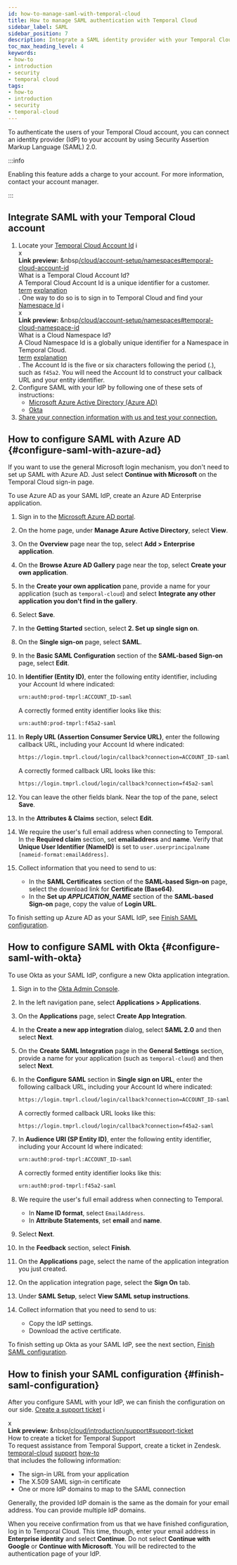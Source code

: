 ```yaml
---
id: how-to-manage-saml-with-temporal-cloud
title: How to manage SAML authentication with Temporal Cloud
sidebar_label: SAML
sidebar_position: 7
description: Integrate a SAML identity provider with your Temporal Cloud account.
toc_max_heading_level: 4
keywords:
- how-to
- introduction
- security
- temporal cloud
tags:
- how-to
- introduction
- security
- temporal-cloud
---
```


<!-- THIS FILE IS GENERATED. DO NOT EDIT THIS FILE DIRECTLY -->

To authenticate the users of your Temporal Cloud account, you can connect an identity provider (IdP) to your account by using Security Assertion Markup Language (SAML) 2.0.

:::info

Enabling this feature adds a charge to your account.
For more information, contact your account manager.

:::

## Integrate SAML with your Temporal Cloud account

1. Locate your [Temporal Cloud Account Id](/cloud/account-setup/namespaces#temporal-cloud-account-id) <span id="i-d3f056fa-f8e2-4fc5-8082-88972de6ee28" class="clickable-i clickable-link-preview">i</span><div id="preview-modal-d3f056fa-f8e2-4fc5-8082-88972de6ee28" class="preview-modal"><div class="modal-header"><div id="x-d3f056fa-f8e2-4fc5-8082-88972de6ee28" class="clickable-x clickable-link-preview">x</div><b>Link preview:</b>&nbsp;&nbsp<a href="/cloud/account-setup/namespaces#temporal-cloud-account-id">/cloud/account-setup/namespaces#temporal-cloud-account-id</a></div><div class="preview-modal-title">What is a Temporal Cloud Account Id?</div><div class="preview-modal-description">A Temporal Cloud Account Id is a unique identifier for a customer.</div><div class="preview-modal-tags"><a class="preview-modal-tag" href="/tags/term">term</a> <a class="preview-modal-tag" href="/tags/explanation">explanation</a></div></div>.
   One way to do so is to sign in to Temporal Cloud and find your [Namespace Id](/cloud/account-setup/namespaces#temporal-cloud-namespace-id) <span id="i-dcebb775-c363-424f-b2a9-d00a435481ee" class="clickable-i clickable-link-preview">i</span><div id="preview-modal-dcebb775-c363-424f-b2a9-d00a435481ee" class="preview-modal"><div class="modal-header"><div id="x-dcebb775-c363-424f-b2a9-d00a435481ee" class="clickable-x clickable-link-preview">x</div><b>Link preview:</b>&nbsp;&nbsp<a href="/cloud/account-setup/namespaces#temporal-cloud-namespace-id">/cloud/account-setup/namespaces#temporal-cloud-namespace-id</a></div><div class="preview-modal-title">What is a Cloud Namespace Id?</div><div class="preview-modal-description">A Cloud Namespace Id is a globally unique identifier for a Namespace in Temporal Cloud.</div><div class="preview-modal-tags"><a class="preview-modal-tag" href="/tags/term">term</a> <a class="preview-modal-tag" href="/tags/explanation">explanation</a></div></div>.
   The Account Id is the five or six characters following the period (.), such as `f45a2`.
   You will need the Account Id to construct your callback URL and your entity identifier.
1. Configure SAML with your IdP by following one of these sets of instructions:
   - [Microsoft Azure Active Directory (Azure AD)](#configure-saml-with-azure-ad)
   - [Okta](#configure-saml-with-okta)
1. [Share your connection information with us and test your connection.](#finish-saml-configuration)

## How to configure SAML with Azure AD {#configure-saml-with-azure-ad}

If you want to use the general Microsoft login mechanism, you don't need to set up SAML with Azure AD.
Just select **Continue with Microsoft** on the Temporal Cloud sign-in page.

To use Azure AD as your SAML IdP, create an Azure AD Enterprise application.

1. Sign in to the [Microsoft Azure AD portal](https://portal.azure.com/).
1. On the home page, under **Manage Azure Active Directory**, select **View**.
1. On the **Overview** page near the top, select **Add > Enterprise application**.
1. On the **Browse Azure AD Gallery** page near the top, select **Create your own application**.
1. In the **Create your own application** pane, provide a name for your application (such as `temporal-cloud`) and select **Integrate any other application you don't find in the gallery**.
1. Select **Save**.
1. In the **Getting Started** section, select **2. Set up single sign on**.
1. On the **Single sign-on** page, select **SAML**.
1. In the **Basic SAML Configuration** section of the **SAML-based Sign-on** page, select **Edit**.
1. In **Identifier (Entity ID)**, enter the following entity identifier, including your Account Id where indicated:

   ```bash
   urn:auth0:prod-tmprl:ACCOUNT_ID-saml
   ```

   A correctly formed entity identifier looks like this:

   ```bash
   urn:auth0:prod-tmprl:f45a2-saml
   ```

1. In **Reply URL (Assertion Consumer Service URL)**, enter the following callback URL, including your Account Id where indicated:

   ```bash
   https://login.tmprl.cloud/login/callback?connection=ACCOUNT_ID-saml
   ```

   A correctly formed callback URL looks like this:

   ```bash
   https://login.tmprl.cloud/login/callback?connection=f45a2-saml
   ```

1. You can leave the other fields blank.
   Near the top of the pane, select **Save**.
1. In the **Attributes & Claims** section, select **Edit**.
1. We require the user's full email address when connecting to Temporal.
   In the **Required claim** section, set **emailaddress** and **name**.
   Verify that **Unique User Identifier (NameID)** is set to `user.userprincipalname [nameid-format:emailAddress]`.
1. Collect information that you need to send to us:
   - In the **SAML Certificates** section of the **SAML-based Sign-on** page, select the download link for **Certificate (Base64)**.
   - In the **Set up _APPLICATION_NAME_** section of the **SAML-based Sign-on** page, copy the value of **Login URL**.

To finish setting up Azure AD as your SAML IdP, see [Finish SAML configuration](#finish-saml-configuration).

## How to configure SAML with Okta {#configure-saml-with-okta}

To use Okta as your SAML IdP, configure a new Okta application integration.

1. Sign in to the [Okta Admin Console](https://www.okta.com/login/).
1. In the left navigation pane, select **Applications > Applications**.
1. On the **Applications** page, select **Create App Integration**.
1. In the **Create a new app integration** dialog, select **SAML 2.0** and then select **Next**.
1. On the **Create SAML Integration** page in the **General Settings** section, provide a name for your application (such as `temporal-cloud`) and then select **Next**.
1. In the **Configure SAML** section in **Single sign on URL**, enter the following callback URL, including your Account Id where indicated:

   ```bash
   https://login.tmprl.cloud/login/callback?connection=ACCOUNT_ID-saml
   ```

   A correctly formed callback URL looks like this:

   ```bash
   https://login.tmprl.cloud/login/callback?connection=f45a2-saml
   ```

1. In **Audience URI (SP Entity ID)**, enter the following entity identifier, including your Account Id where indicated:

   ```bash
   urn:auth0:prod-tmprl:ACCOUNT_ID-saml
   ```

   A correctly formed entity identifier looks like this:

   ```bash
   urn:auth0:prod-tmprl:f45a2-saml
   ```

1. We require the user's full email address when connecting to Temporal.
   - In **Name ID format**, select `EmailAddress`.
   - In **Attribute Statements**, set **email** and **name**.
1. Select **Next**.
1. In the **Feedback** section, select **Finish**.
1. On the **Applications** page, select the name of the application integration you just created.
1. On the application integration page, select the **Sign On** tab.
1. Under **SAML Setup**, select **View SAML setup instructions**.
1. Collect information that you need to send to us:
   - Copy the IdP settings.
   - Download the active certificate.

To finish setting up Okta as your SAML IdP, see the next section, [Finish SAML configuration](#finish-saml-configuration).

## How to finish your SAML configuration {#finish-saml-configuration}

After you configure SAML with your IdP, we can finish the configuration on our side.
[Create a support ticket](/cloud/introduction/support#support-ticket) <span id="i-c8cb5eb7-8e80-43eb-839f-18f6e3615510" class="clickable-i clickable-link-preview">i</span><div id="preview-modal-c8cb5eb7-8e80-43eb-839f-18f6e3615510" class="preview-modal"><div class="modal-header"><div id="x-c8cb5eb7-8e80-43eb-839f-18f6e3615510" class="clickable-x clickable-link-preview">x</div><b>Link preview:</b>&nbsp;&nbsp<a href="/cloud/introduction/support#support-ticket">/cloud/introduction/support#support-ticket</a></div><div class="preview-modal-title">How to create a ticket for Temporal Support</div><div class="preview-modal-description">To request assistance from Temporal Support, create a ticket in Zendesk.</div><div class="preview-modal-tags"><a class="preview-modal-tag" href="/tags/temporal-cloud">temporal-cloud</a> <a class="preview-modal-tag" href="/tags/support">support</a> <a class="preview-modal-tag" href="/tags/how-to">how-to</a></div></div> that includes the following information:

- The sign-in URL from your application
- The X.509 SAML sign-in certificate
- One or more IdP domains to map to the SAML connection

Generally, the provided IdP domain is the same as the domain for your email address.
You can provide multiple IdP domains.

When you receive confirmation from us that we have finished configuration, log in to Temporal Cloud.
This time, though, enter your email address in **Enterprise identity** and select **Continue**.
Do not select **Continue with Google** or **Continue with Microsoft**.
You will be redirected to the authentication page of your IdP.
